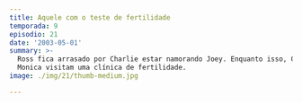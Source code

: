 ```yaml
---
title: Aquele com o teste de fertilidade
temporada: 9
episodio: 21
date: '2003-05-01'
summary: >-
  Ross fica arrasado por Charlie estar namorando Joey. Enquanto isso, Chandler e
  Monica visitam uma clínica de fertilidade.
image: ./img/21/thumb-medium.jpg

---
```

